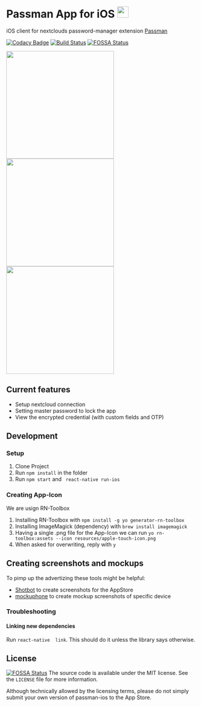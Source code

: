 # Passman App for iOS <img src="https://passman.cc/img/icon128.png" height="30" />
iOS client for nextclouds password-manager extension [Passman](https://passman.cc/) 

[![Codacy Badge](https://api.codacy.com/project/badge/Grade/c17f8f31c7314def9da0bf68b78369b1)](https://app.codacy.com/app/Y0nnyy/passman-ios?utm_source=github.com&utm_medium=referral&utm_content=Y0nnyy/passman-ios&utm_campaign=badger)
[![Build Status](https://travis-ci.org/Y0nnyy/passman-ios.svg?branch=master)](https://travis-ci.org/Y0nnyy/passman-ios)
[![FOSSA Status](https://app.fossa.io/api/projects/git%2Bgithub.com%2FY0nnyy%2Fpassman-ios.svg?type=shield)](https://app.fossa.io/projects/git%2Bgithub.com%2FY0nnyy%2Fpassman-ios?ref=badge_shield)

<img src="https://github.com/Y0nnyy/passman-ios/raw/master/resources/screenshots/mock-ups/screenshot-setup_iphone8spacegrey_portrait.png" width="285"/> <img src="https://github.com/Y0nnyy/passman-ios/raw/master/resources/screenshots/mock-ups/screenshot-master-password_iphone8spacegrey_portrait.png" width="285"/> <img src="https://github.com/Y0nnyy/passman-ios/raw/master/resources/screenshots/mock-ups/screenshot-credentials_iphone8spacegrey_portrait.png" width="285"/>

## Current features
* Setup nextcloud connection
* Setting master password to lock the app
* View the encrypted credential (with custom fields and OTP)

## Development
### Setup
1. Clone Project
2. Run ```npm install``` in the folder
3. Run  ````npm start```` and ```` react-native run-ios````

### Creating App-Icon
We are usign RN-Toolbox
1. Installing RN-Toolbox with ```npm install -g yo generator-rn-toolbox```
2. Installing ImageMagick (dependency) with ```brew install imagemagick```
3. Having a single .png file for the App-Icon we can run ```yo rn-toolbox:assets --icon resources/apple-touch-icon.png```
4. When asked for overwriting, reply with ```y```

## Creating screenshots and mockups
To pimp up the advertizing these tools might be helpful: 
 - [Shotbot](https://app.shotbot.io) to create screenshots for the AppStore
 - [mockuphone](https://mockuphone.com/) to create mockup screenshots of specific device

### Troubleshooting
#### Linking new dependencies
Run ```react-native  link```. This should do it unless the library says otherwise.


## License
[![FOSSA Status](https://app.fossa.io/api/projects/git%2Bgithub.com%2FY0nnyy%2Fpassman-ios.svg?type=large)](https://app.fossa.io/projects/git%2Bgithub.com%2FY0nnyy%2Fpassman-ios?ref=badge_large)
The source code is available under the MIT license. See the ```LICENSE``` file for more information.

Although technically allowed by the licensing terms, please do not simply submit your own version of passman-ios to the App Store.
